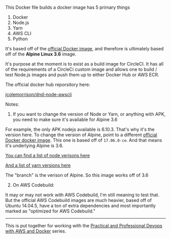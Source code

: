 This Docker file builds a docker image has 5 primary things

1) Docker
2) Node.js
3) Yarn
4) AWS CLI
5) Python

It's based off of the [official Docker image](https://hub.docker.com/_/docker/), and therefore is ultimately based off of the **Alpine Linux 3.6** image.

It's purpose at the moment is to exist as a build image for CircleCI.  It has all of the requirements of a CircleCi custom image and allows one to build / test Node.js images and push them up to either Docker Hub or AWS ECR.

The official docker hub reporsitory here:

[jcolemorrison/dnd-node-awscli](https://hub.docker.com/r/jcolemorrison/dnd-node-awscli/)

Notes:

1) If you want to change the version of Node or Yarn, or anything with APK, you need to make sure it's available for Alpine 3.6

For example, the only APK nodejs available is 6.10.3.  That's why it's the version here.  To change the version of Alpine, point to a different [official Docker docker image](https://hub.docker.com/_/docker/).  This one is based off of `17.06.0-ce`. And that means it's underlying Alpine is 3.6.

[You can find a list of node verisons here](https://pkgs.alpinelinux.org/packages?name=nodejs&branch=&repo=&arch=&maintainer=)

[And a list of yarn versions here](https://pkgs.alpinelinux.org/packages?name=yarn&branch=&repo=&arch=&maintainer=)

The "branch" is the verison of Alpine.  So this image works off of 3.6

2) On AWS Codebuild:

It may or may not work with AWS Codebuild, I'm still meaning to test that.  But the official AWS Codebuild images are much heavier, based off of Ubuntu 14.04.5, have a ton of extra dependencies and most importantly marked as "optimized for AWS Codebuild."

---

This is put together for working with the [Practical and Professional Devops with AWS and Docker](https://awsdevops.io/p/practical-and-professional-devops-with-aws-and-docker) series.
